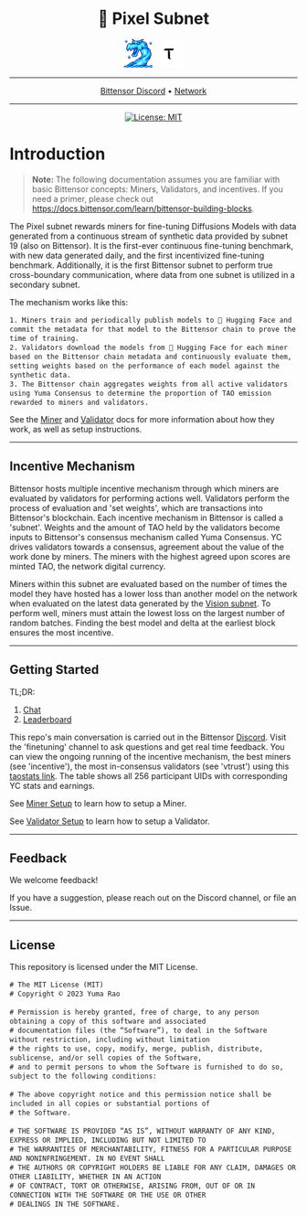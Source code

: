 <div align="center">

# 🐉 **Pixel Subnet** <!-- omit in toc -->
[![Bittensor](/docs/pixellogo.png)](https://huggingface.co/spaces/PlixAI/pixel-subnet-leaderboard)
[![Bittensor](/docs/taologo.png)](https://bittensor.com/)

---

[Bittensor Discord](https://discord.gg/bittensor) • [Network](https://taostats.io/)

---

[![License: MIT](https://img.shields.io/badge/License-MIT-yellow.svg)](https://opensource.org/licenses/MIT) 

</div>


# Introduction

> **Note:** The following documentation assumes you are familiar with basic Bittensor concepts: Miners, Validators, and incentives. If you need a primer, please check out https://docs.bittensor.com/learn/bittensor-building-blocks.


The Pixel subnet rewards miners for fine-tuning Diffusions Models with data generated from a continuous stream of synthetic data provided by subnet 19 (also on Bittensor). It is the first-ever continuous fine-tuning benchmark, with new data generated daily, and the first incentivized fine-tuning benchmark. Additionally, it is the first Bittensor subnet to perform true cross-boundary communication, where data from one subnet is utilized in a secondary subnet.

The mechanism works like this:

    1. Miners train and periodically publish models to 🤗 Hugging Face and commit the metadata for that model to the Bittensor chain to prove the time of training.
    2. Validators download the models from 🤗 Hugging Face for each miner based on the Bittensor chain metadata and continuously evaluate them, setting weights based on the performance of each model against the synthetic data. 
    3. The Bittensor chain aggregates weights from all active validators using Yuma Consensus to determine the proportion of TAO emission rewarded to miners and validators.

See the [Miner](docs/miner.md) and [Validator](docs/validator.md) docs for more information about how they work, as well as setup instructions.

---

## Incentive Mechanism

Bittensor hosts multiple incentive mechanism through which miners are evaluated by validators for performing actions well. Validators perform the process of evaluation and 'set weights', which are transactions into Bittensor's blockchain. Each incentive mechanism in Bittensor is called a 'subnet'. Weights and the amount of TAO held by the validators become inputs to Bittensor's consensus mechanism called Yuma Consensus. YC drives validators towards a consensus, agreement about the value of the work done by miners. The miners with the highest agreed upon scores are minted TAO, the network digital currency.

Miners within this subnet are evaluated based on the number of times the model they have hosted has a lower loss than another model on the network when evaluated on the latest data generated by the [Vision subnet](https://taostats.io/subnets/netuid-19/). To perform well, miners must attain the lowest loss on the largest number of random batches. Finding the best model and delta at the earliest block ensures the most incentive.

---

## Getting Started

TL;DR:
1. [Chat](https://discord.gg/bittensor)
2. [Leaderboard](https://huggingface.co/spaces/PlixAI/pixel-subnet-leaderboard)

This repo's main conversation is carried out in the Bittensor [Discord](https://discord.gg/bittensor). Visit the 'finetuning' channel to ask questions and get real time feedback. You can view the ongoing running of the incentive mechanism, the best miners (see 'incentive'), the most in-consensus validators (see 'vtrust') using this [taostats link](https://taostats.io/subnets/netuid-17/). The table shows all 256 participant UIDs with corresponding YC stats and earnings. 

See [Miner Setup](docs/miner.md#getting-started) to learn how to setup a Miner.

See [Validator Setup](docs/validator.md#getting-started) to learn how to setup a Validator.

---

## Feedback

We welcome feedback!

If you have a suggestion, please reach out on the Discord channel, or file an Issue.

---

## License
This repository is licensed under the MIT License.
```text
# The MIT License (MIT)
# Copyright © 2023 Yuma Rao

# Permission is hereby granted, free of charge, to any person obtaining a copy of this software and associated
# documentation files (the “Software”), to deal in the Software without restriction, including without limitation
# the rights to use, copy, modify, merge, publish, distribute, sublicense, and/or sell copies of the Software,
# and to permit persons to whom the Software is furnished to do so, subject to the following conditions:

# The above copyright notice and this permission notice shall be included in all copies or substantial portions of
# the Software.

# THE SOFTWARE IS PROVIDED “AS IS”, WITHOUT WARRANTY OF ANY KIND, EXPRESS OR IMPLIED, INCLUDING BUT NOT LIMITED TO
# THE WARRANTIES OF MERCHANTABILITY, FITNESS FOR A PARTICULAR PURPOSE AND NONINFRINGEMENT. IN NO EVENT SHALL
# THE AUTHORS OR COPYRIGHT HOLDERS BE LIABLE FOR ANY CLAIM, DAMAGES OR OTHER LIABILITY, WHETHER IN AN ACTION
# OF CONTRACT, TORT OR OTHERWISE, ARISING FROM, OUT OF OR IN CONNECTION WITH THE SOFTWARE OR THE USE OR OTHER
# DEALINGS IN THE SOFTWARE.
```
